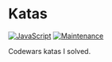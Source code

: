 # Katas

[![JavaScript](https://img.shields.io/badge/--F7DF1E?logo=javascript&logoColor=000)](https://www.javascript.com/)
[![Maintenance](https://img.shields.io/badge/Maintained%3F-yes-green.svg)](https://GitHub.com/Naereen/StrapDown.js/graphs/commit-activity)

Codewars katas I solved.

